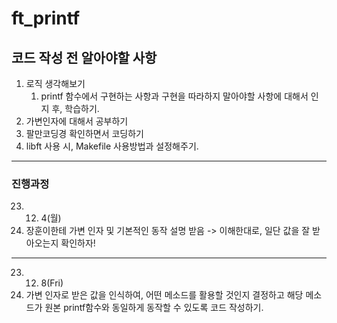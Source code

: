 # ft_printf
## 코드 작성 전 알아야할 사항
1. 로직 생각해보기
   1. printf 함수에서 구현하는 사항과 구현을 따라하지 말아야할 사항에 대해서 인지 후, 학습하기.
2. 가변인자에 대해서 공부하기
3. 팔만코딩경 확인하면서 코딩하기
4. libft 사용 시, Makefile 사용방법과 설정해주기.
----
### 진행과정
23. 12. 4(월)
1. 장훈이한테 가변 인자 및  기본적인 동작 설명 받음 -> 이해한대로, 일단 값을 잘 받아오는지 확인하자!
----
23. 12. 8(Fri)
1. 가변 인자로 받은 값을 인식하여, 어떤 메소드를 활용할 것인지 결정하고 해당 메소드가 원본 printf함수와 동일하게 동작할 수 있도록 코드 작성하기.
